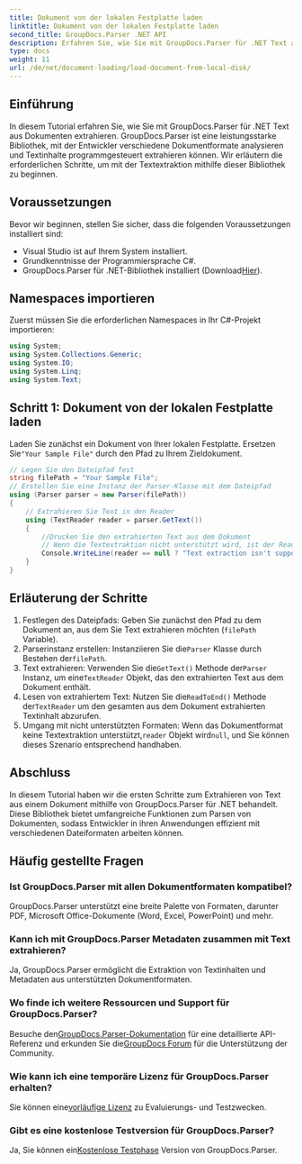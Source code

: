 ```yaml
---
title: Dokument von der lokalen Festplatte laden
linktitle: Dokument von der lokalen Festplatte laden
second_title: GroupDocs.Parser .NET API
description: Erfahren Sie, wie Sie mit GroupDocs.Parser für .NET Text aus verschiedenen Dokumentformaten extrahieren. Einfache und effiziente Textextraktion mit C#.
type: docs
weight: 11
url: /de/net/document-loading/load-document-from-local-disk/
---
```

## Einführung
In diesem Tutorial erfahren Sie, wie Sie mit GroupDocs.Parser für .NET Text aus Dokumenten extrahieren. GroupDocs.Parser ist eine leistungsstarke Bibliothek, mit der Entwickler verschiedene Dokumentformate analysieren und Textinhalte programmgesteuert extrahieren können. Wir erläutern die erforderlichen Schritte, um mit der Textextraktion mithilfe dieser Bibliothek zu beginnen.
## Voraussetzungen
Bevor wir beginnen, stellen Sie sicher, dass die folgenden Voraussetzungen installiert sind:
- Visual Studio ist auf Ihrem System installiert.
- Grundkenntnisse der Programmiersprache C#.
-  GroupDocs.Parser für .NET-Bibliothek installiert (Download[Hier](https://releases.groupdocs.com/parser/net/)).

## Namespaces importieren
Zuerst müssen Sie die erforderlichen Namespaces in Ihr C#-Projekt importieren:
```csharp
using System;
using System.Collections.Generic;
using System.IO;
using System.Linq;
using System.Text;
```
## Schritt 1: Dokument von der lokalen Festplatte laden
 Laden Sie zunächst ein Dokument von Ihrer lokalen Festplatte. Ersetzen Sie`"Your Sample File"` durch den Pfad zu Ihrem Zieldokument.
```csharp
// Legen Sie den Dateipfad fest
string filePath = "Your Sample File";
// Erstellen Sie eine Instanz der Parser-Klasse mit dem Dateipfad
using (Parser parser = new Parser(filePath))
{
    // Extrahieren Sie Text in den Reader
    using (TextReader reader = parser.GetText())
    {
        //Drucken Sie den extrahierten Text aus dem Dokument
        // Wenn die Textextraktion nicht unterstützt wird, ist der Reader null
        Console.WriteLine(reader == null ? "Text extraction isn't supported" : reader.ReadToEnd());
    }
}
```
## Erläuterung der Schritte
1. Festlegen des Dateipfads: Geben Sie zunächst den Pfad zu dem Dokument an, aus dem Sie Text extrahieren möchten (`filePath` Variable).
2.  Parserinstanz erstellen: Instanziieren Sie die`Parser` Klasse durch Bestehen der`filePath`.
3.  Text extrahieren: Verwenden Sie die`GetText()` Methode der`Parser` Instanz, um eine`TextReader` Objekt, das den extrahierten Text aus dem Dokument enthält.
4.  Lesen von extrahiertem Text: Nutzen Sie die`ReadToEnd()` Methode der`TextReader` um den gesamten aus dem Dokument extrahierten Textinhalt abzurufen.
5.  Umgang mit nicht unterstützten Formaten: Wenn das Dokumentformat keine Textextraktion unterstützt,`reader` Objekt wird`null`, und Sie können dieses Szenario entsprechend handhaben.

## Abschluss
In diesem Tutorial haben wir die ersten Schritte zum Extrahieren von Text aus einem Dokument mithilfe von GroupDocs.Parser für .NET behandelt. Diese Bibliothek bietet umfangreiche Funktionen zum Parsen von Dokumenten, sodass Entwickler in ihren Anwendungen effizient mit verschiedenen Dateiformaten arbeiten können.

## Häufig gestellte Fragen
### Ist GroupDocs.Parser mit allen Dokumentformaten kompatibel?
GroupDocs.Parser unterstützt eine breite Palette von Formaten, darunter PDF, Microsoft Office-Dokumente (Word, Excel, PowerPoint) und mehr.
### Kann ich mit GroupDocs.Parser Metadaten zusammen mit Text extrahieren?
Ja, GroupDocs.Parser ermöglicht die Extraktion von Textinhalten und Metadaten aus unterstützten Dokumentformaten.
### Wo finde ich weitere Ressourcen und Support für GroupDocs.Parser?
 Besuche den[GroupDocs.Parser-Dokumentation](https://reference.groupdocs.com/parser/net/) für eine detaillierte API-Referenz und erkunden Sie die[GroupDocs Forum](https://forum.groupdocs.com/c/parser/17) für die Unterstützung der Community.
### Wie kann ich eine temporäre Lizenz für GroupDocs.Parser erhalten?
 Sie können eine[vorläufige Lizenz](https://purchase.groupdocs.com/temporary-license/) zu Evaluierungs- und Testzwecken.
### Gibt es eine kostenlose Testversion für GroupDocs.Parser?
 Ja, Sie können ein[Kostenlose Testphase](https://releases.groupdocs.com/) Version von GroupDocs.Parser.